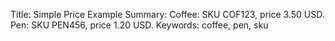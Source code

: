 Title: Simple Price Example
Summary: Coffee: SKU COF123, price 3.50 USD. Pen: SKU PEN456, price 1.20 USD.
Keywords: coffee, pen, sku

